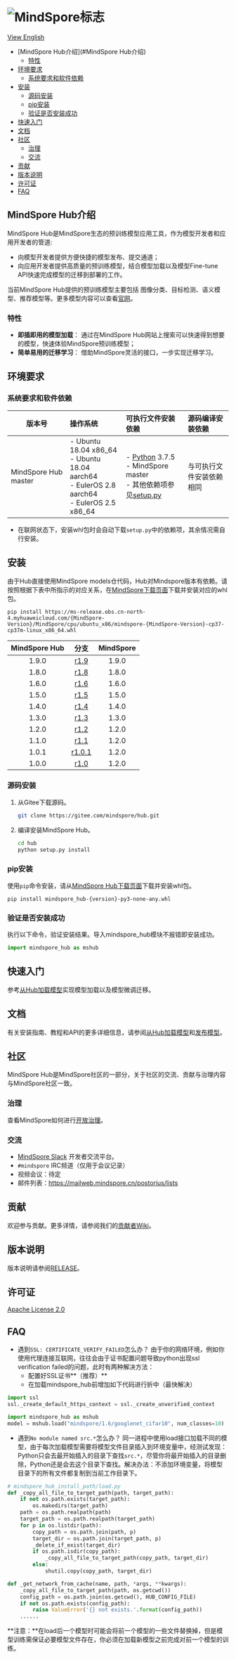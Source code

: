 # ![MindSpore标志](docs/MindSpore-logo.png "MindSpore logo")

[View English](./README.md)

- [MindSpore Hub介绍](#MindSpore Hub介绍)
    - [特性](#特性)
- [环境要求](#环境要求)
    - [系统要求和软件依赖](#系统要求和软件依赖)
- [安装](#安装)
    - [源码安装](#源码安装)
    - [pip安装](#pip)
    - [验证是否安装成功](#验证是否安装成功)
- [快速入门](#快速入门)
- [文档](#文档)
- [社区](#社区)
    - [治理](#治理)
    - [交流](#交流)
- [贡献](#贡献)
- [版本说明](#版本说明)
- [许可证](#许可证)
- [FAQ](#FAQ)

## MindSpore Hub介绍

MindSpore Hub是MindSpore生态的预训练模型应用工具，作为模型开发者和应用开发者的管道:

- 向模型开发者提供方便快捷的模型发布、提交通道；
- 向应用开发者提供高质量的预训练模型，结合模型加载以及模型Fine-tune API快速完成模型的迁移到部署的工作。

当前MindSpore Hub提供的预训练模型主要包括
图像分类、目标检测、语义模型、推荐模型等。更多模型内容可以查看[官网](https://www.mindspore.cn/resources/hub)。

### 特性

- **即插即用的模型加载**： 通过在MindSpore Hub网站上搜索可以快速得到想要的模型，快速体验MindSpore预训练模型；
- **简单易用的迁移学习**： 借助MindSpore灵活的接口，一步实现迁移学习。

## 环境要求

### 系统要求和软件依赖

| 版本号                 | 操作系统            | 可执行文件安装依赖                                           | 源码编译安装依赖         |
| ---------------------- | :------------------ | :----------------------------------------------------------- | :----------------------- |
| MindSpore Hub master | - Ubuntu 18.04 x86_64 <br> - Ubuntu 18.04 aarch64 <br> - EulerOS 2.8 aarch64 <br> - EulerOS 2.5 x86_64 <br> | - [Python](https://www.python.org/downloads/) 3.7.5 <br> - MindSpore master<br> - 其他依赖项参见[setup.py](https://gitee.com/mindspore/hub/blob/master/setup.py) | 与可执行文件安装依赖相同 |

- 在联网状态下，安装whl包时会自动下载`setup.py`中的依赖项，其余情况需自行安装。

## 安装

由于Hub直接使用MindSpore models仓代码，Hub对Mindspore版本有依赖。请按照根据下表中所指示的对应关系，在[MindSpore下载页面](https://www.mindspore.cn/versions)下载并安装对应的whl包。

```shell
pip install https://ms-release.obs.cn-north-4.myhuaweicloud.com/{MindSpore-Version}/MindSpore/cpu/ubuntu_x86/mindspore-{MindSpore-Version}-cp37-cp37m-linux_x86_64.whl
```

| MindSpore Hub|                             分支                    | MindSpore |
| :----------: | :------------------------------------------------: | :-------: |
|     1.9.0    | [r1.9](https://gitee.com/mindspore/hub/tree/r1.9/) |   1.9.0   |
|     1.8.0    | [r1.8](https://gitee.com/mindspore/hub/tree/r1.8/) |   1.8.0   |
|     1.6.0    | [r1.6](https://gitee.com/mindspore/hub/tree/r1.6/) |   1.6.0   |
|     1.5.0    | [r1.5](https://gitee.com/mindspore/hub/tree/r1.5/) |   1.5.0   |
|     1.4.0    | [r1.4](https://gitee.com/mindspore/hub/tree/r1.4/) |   1.4.0   |
|     1.3.0    | [r1.3](https://gitee.com/mindspore/hub/tree/r1.3/) |   1.3.0   |
|     1.2.0    | [r1.2](https://gitee.com/mindspore/hub/tree/r1.2/) |   1.2.0   |
|     1.1.0    | [r1.1](https://gitee.com/mindspore/hub/tree/r1.1/) |   1.2.0   |
|     1.0.1    | [r1.0.1](https://gitee.com/mindspore/hub/tree/r1.0.1/) |   1.2.0  |
|     1.0.0    | [r1.0](https://gitee.com/mindspore/hub/tree/r1.0/) |   1.2.0   |

### 源码安装

1. 从Gitee下载源码。

   ```bash
   git clone https://gitee.com/mindspore/hub.git
   ```

2. 编译安装MindSpore Hub。

   ```bash
   cd hub
   python setup.py install
   ```

### pip安装

使用`pip`命令安装，请从[MindSpore Hub下载页面](https://www.mindspore.cn/versions)下载并安装whl包。

   ```shell script
   pip install mindspore_hub-{version}-py3-none-any.whl
   ```

### 验证是否安装成功

执行以下命令，验证安装结果。导入mindspore_hub模块不报错即安装成功。

```python
import mindspore_hub as mshub
```

## 快速入门

参考[从Hub加载模型](https://www.mindspore.cn/hub/docs/zh-CN/master/loading_model_from_hub.html)实现模型加载以及模型微调迁移。

## 文档

有关安装指南、教程和API的更多详细信息，请参阅[从Hub加载模型](https://www.mindspore.cn/hub/docs/zh-CN/master/loading_model_from_hub.html)和[发布模型](https://www.mindspore.cn/hub/docs/zh-CN/master/publish_model.html)。

## 社区

MindSpore Hub是MindSpore社区的一部分，关于社区的交流、贡献与治理内容与MindSpore社区一致。

### 治理

查看MindSpore如何进行[开放治理](https://gitee.com/mindspore/community/blob/master/governance.md)。

### 交流

- [MindSpore Slack](https://join.slack.com/t/mindspore/shared_invite/zt-dgk65rli-3ex4xvS4wHX7UDmsQmfu8w) 开发者交流平台。
- `#mindspore` IRC频道（仅用于会议记录）
- 视频会议：待定
- 邮件列表：<https://mailweb.mindspore.cn/postorius/lists>

## 贡献

欢迎参与贡献。更多详情，请参阅我们的[贡献者Wiki](CONTRIBUTING.md)。

## 版本说明

版本说明请参阅[RELEASE](RELEASE.md)。

## 许可证

[Apache License 2.0](LICENSE)

## FAQ

- 遇到`SSL: CERTIFICATE_VERIFY_FAILED`怎么办？
  由于你的网络环境，例如你使用代理连接互联网，往往会由于证书配置问题导致python出现ssl verification failed的问题，此时有两种解决方法：
    - 配置好SSL证书**（推荐）**
    - 在加载mindspore_hub前增加如下代码进行折中（最快解决）

```python
import ssl
ssl._create_default_https_context = ssl._create_unverified_context

import mindspore_hub as mshub
model = mshub.load("mindspore/1.6/googlenet_cifar10", num_classes=10)
```

- 遇到`No module named src.*`怎么办？
  同一进程中使用load接口加载不同的模型，由于每次加载模型需要将模型文件目录插入到环境变量中，经测试发现：Python只会去最开始插入的目录下查找`src.*`，尽管你将最开始插入的目录删除，Python还是会去这个目录下查找。解决办法：不添加环境变量，将模型目录下的所有文件都复制到当前工作目录下。

```python
# mindspore_hub_install_path/load.py
def _copy_all_file_to_target_path(path, target_path):
    if not os.path.exists(target_path):
        os.makedirs(target_path)
    path = os.path.realpath(path)
    target_path = os.path.realpath(target_path)
    for p in os.listdir(path):
        copy_path = os.path.join(path, p)
        target_dir = os.path.join(target_path, p)
        _delete_if_exist(target_dir)
        if os.path.isdir(copy_path):
            _copy_all_file_to_target_path(copy_path, target_dir)
        else:
            shutil.copy(copy_path, target_dir)

def _get_network_from_cache(name, path, *args, **kwargs):
    _copy_all_file_to_target_path(path, os.getcwd())
    config_path = os.path.join(os.getcwd(), HUB_CONFIG_FILE)
    if not os.path.exists(config_path):
        raise ValueError('{} not exists.'.format(config_path))
    ......
```

**注意：**在load后一个模型时可能会将前一个模型的一些文件替换掉，但是模型训练需保证必要模型文件存在，你必须在加载新模型之前完成对前一个模型的训练。
